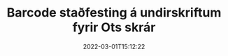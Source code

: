 ---
############################# Static ############################
layout: "auto-gen-signature"
date: 2022-03-01T15:12:22
draft: false
operation: Verify
signaturetype: Barcode
fileformat: Ots
productName: .NET
lang: is
productCode: net
otherformats: pdf doc docx docm dot dotm dotx odt ott rtf xls xlsx xlsm xlsb csv ods ots xltx xltm ppt pptx pps ppsx odp otp potx potm pptm ppsm png jpg bmp gif tiff svg webp wmf
breadcrumb: Put Barcode signature on Ots for C#

############################# Head ############################
head_title: "Staðfesting á Barcode undirskriftum fyrir Ots skrár í gegnum C#"
head_description: "Notaðu aðeins nokkrar línur af .NET kóða til að staðfesta Ots skjöl og Barcode undirskrift þeirra."

############################# Header ############################
title: "Barcode staðfesting á undirskriftum fyrir Ots skrár"
description: "API fyrir .NET veitir tækifæri til að staðfesta Barcode undirskriftir á Ots skjölum. Staðfesting á rafrænum undirskriftum inni í Ots skjölunum þínum gæti verið framkvæmd fljótt og auðveldlega."
bg_image: "https://cms.admin.containerize.com/templates/aspose/App_Themes/V3/images/bg/header1.png"
bg_overlay: false
button:
    enable: true

############################# SubMenu ############################
submenu:
    enable: true

    left:
        img_alt: "GroupDocs.Signature for .NET"
        image: "https://cms.admin.containerize.com/templates/groupdocs/images/product-logos/90x90-noborder/groupdocs-signature-net.png"
        product: "GroupDocs.Signature"
        platform: ".NET"



############################# About ############################
about:
    enable: true
    title: "Uppgötvaðu nýja eiginleika GroupDocs.Signature for .NET API"
    content: |
        [GroupDocs.Signature for .NET](https://products.groupdocs.com/signature/net/) API býður upp á fjölbreytt úrval leiða til að vinna úr fjölmörgum skjalasniðum með því að nota rafrænar undirskriftir. Margar tegundir stafrænna undirskrifta eins og texta, myndir, stafræn skilríki, strikamerki, QR-kóða, stimpla eða lýsigögn eru studdar. Viðskiptavinir geta bætt við, fjarlægt, breytt, staðfest eða leitað í stafrænum undirskriftum á PDF skjölum, MS Word skjölum, MS Excel vinnubókum, MS PowerPoint kynningum, Adobe Photoshop skrám og ýmsum myndsniðum. Ótrúlegur fjöldi viðbótareiginleika og stillinga er í boði.
    

############################# Steps ############################
steps:
    enable: true
    title_left: "Hvernig á að staðfesta Barcode undirskriftir í Ots skjalinu þínu"
    content_left: |
        [GroupDocs.Signature for .NET](https://products.groupdocs.com/signature/net/) inniheldur gagnlega eiginleika eins og staðfestingu á Barcode undirskriftum sem settar eru á Ots skjöl. Notaðu þetta tækifæri án þess að innleiða aukakóða.
        
        * Í fyrsta lagi, staðfestu undirskriftarflokk sem veitir slóð fyrir breytu byggingaraðila að skjali sem á að vera staðfest.
        * Í öðru lagi, búðu til nýjan VerifyOptions hlut og settu upp alla nauðsynlega eiginleika.
        * Að lokum skaltu kalla á hlut Staðfestingaraðferð Signature sem framhjá VerifyOptions tilviki.
        * Vinndu síðan úr sannprófunarniðurstöðum.

    title_right: "kerfis kröfur"
    content_right: |
        GroupDocs.Signature for .NET eru studd á öllum helstu kerfum og stýrikerfum. Áður en þú keyrir kóðann hér að neðan skaltu ganga úr skugga um að þú hafir eftirfarandi forsendur uppsettar á kerfinu þínu.

        * Stýrikerfi: Microsoft Windows, Linux, MacOS
        * Þróunarumhverfi: Microsoft Visual Studio, Xamarin, MonoDevelop
        * Frameworks: .NET Framework, .NET Standard, .NET Core, Mono
        * Sæktu nýjustu útgáfuna af GroupDocs.Signature for .NET frá [Nuget](https://www.nuget.org/packages/groupdocs.signature)
         
    code: |
        ```csharp    
        
        // Set up input Ots file
        string filePath = "input.ots";

        // Instantiate Signature for input file
        using (var signature = new GroupDocs.Signature.Signature(filePath))
        {
                //Provide verification options
                BarcodeVerifyOptions options = new BarcodeVerifyOptions()
                {
                    // process only specified page
                    PageNumber = 3,
                    AllPages = false,
                    // set up text match type
                    MatchType = TextMatchType.Contains,
                    // specify text pattern to search
                    Text = "Special signature",
                };

                // Verify document signatures
                VerificationResult result = signature.Verify(options);

                //process result
                if (result.IsValid)
                {
                    //..
                }
        }

        ```

############################# Demos ############################
demos:
    enable: true
    title: "Undirskrift með Barcode undirskriftum Live Demo"
    content: |
       Bættu ýmsum rafrænum undirskriftum við Ots skrá núna með því að fara á [GroupDocs.Signature App](https://products.groupdocs.app/signature/family) vefsíðuna.          

############################# More Formats ############################
more_formats:
    enable: true
    title: "Staðfestu aðrar Barcode undirskriftir með C#"
    content: |
        "Staðfesting rafrænna undirskrifta sem settar eru í ýmis skjöl. Athugaðu gæði undirskrifta í vinsælu skráarsniðunum eins og sýnt er hér að neðan."
    format: 
       
       
back_to_top:
    enable: true
---